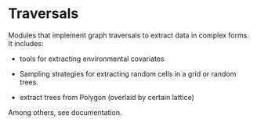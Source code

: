 # Traversals
Modules that implement graph traversals to extract data in complex forms. 
It includes:

* tools for extracting environmental covariates
* Sampling strategies for extracting random cells in a grid or random trees. 

* extract trees from Polygon (overlaid by certain lattice)

Among others, see documentation.

